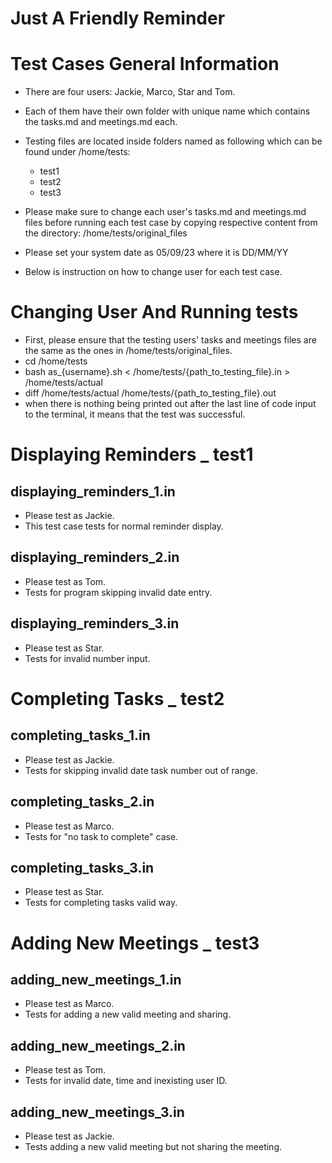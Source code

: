 # Just A Friendly Reminder
# Test Cases General Information
- There are four users: Jackie, Marco, Star and Tom.
- Each of them have their own folder with unique name
  which contains the tasks.md and meetings.md each.
- Testing files are located inside folders named as following which can be found under /home/tests:
    - test1
    - test2
    - test3
    
- Please make sure to change each user's tasks.md and
  meetings.md files before running each test case by
  copying respective content from the directory:
  /home/tests/original_files
- Please set your system date as 05/09/23 where it is DD/MM/YY
- Below is instruction on how to change user for each test case.

# Changing User And Running tests
- First, please ensure that the testing users' tasks and meetings
  files are the same as the ones in /home/tests/original_files.
- cd /home/tests
- bash as_{username}.sh < /home/tests/{path_to_testing_file}.in > /home/tests/actual
- diff /home/tests/actual /home/tests/{path_to_testing_file}.out
- when there is nothing being printed out after the last line of code
  input to the terminal, it means that the test was successful.

# Displaying Reminders _ test1
## displaying_reminders_1.in
- Please test as Jackie.
- This test case tests for normal reminder display.
## displaying_reminders_2.in
- Please test as Tom.
- Tests for program skipping invalid date entry.
## displaying_reminders_3.in
- Please test as Star.
- Tests for invalid number input.

# Completing Tasks _ test2
## completing_tasks_1.in
- Please test as Jackie.
- Tests for skipping invalid date task number out of range.
## completing_tasks_2.in
- Please test as Marco.
- Tests for "no task to complete" case.
## completing_tasks_3.in
- Please test as Star.
- Tests for completing tasks valid way.

# Adding New Meetings _ test3
## adding_new_meetings_1.in
- Please test as Marco.
- Tests for adding a new valid meeting and sharing.
## adding_new_meetings_2.in
- Please test as Tom.
- Tests for invalid date, time and inexisting user ID.
## adding_new_meetings_3.in
- Please test as Jackie.
- Tests adding a new valid meeting but not sharing the meeting.
